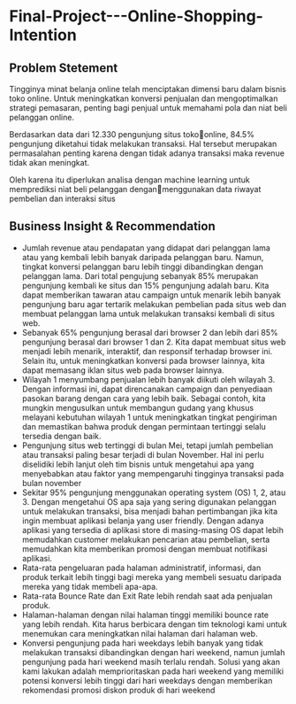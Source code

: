 # Final-Project---Online-Shopping-Intention

## Problem Stetement ##

Tingginya minat belanja online telah menciptakan dimensi baru dalam bisnis toko online. Untuk meningkatkan konversi penjualan dan mengoptimalkan strategi pemasaran, penting bagi penjual untuk memahami pola dan niat beli pelanggan online. 

Berdasarkan data dari 12.330 pengunjung situs tokoonline, 84.5% pengunjung diketahui tidak melakukan transaksi. 
Hal tersebut merupakan permasalahan penting karena dengan tidak adanya transaksi maka revenue tidak akan meningkat. 

Oleh karena itu diperlukan analisa dengan machine learning untuk memprediksi niat beli pelanggan denganmenggunakan data riwayat pembelian dan interaksi situs

## **Business Insight & Recommendation** 


- Jumlah revenue atau pendapatan yang didapat dari pelanggan lama atau yang kembali lebih banyak daripada pelanggan baru. Namun, tingkat konversi pelanggan baru lebih tinggi dibandingkan dengan pelanggan lama. Dari total pengujung sebanyak 85% merupakan pengunjung kembali ke situs dan 15% pengunjung adalah baru. Kita dapat memberikan tawaran atau campaign untuk menarik lebih banyak pengunjung baru agar tertarik melakukan pembelian pada situs web dan membuat pelanggan lama untuk melakukan transaksi kembali di situs web.
- Sebanyak 65% pengunjung berasal dari browser 2 dan lebih dari 85% pengunjung berasal dari browser 1 dan 2. Kita dapat membuat situs web menjadi lebih menarik, interaktif, dan responsif terhadap browser ini. Selain itu, untuk meningkatkan konversi pada browser lainnya, kita dapat memasang iklan situs web pada browser lainnya.
- Wilayah 1 menyumbang penjualan lebih banyak diikuti oleh wilayah 3. Dengan informasi ini, dapat direncanakan campaign dan penyediaan pasokan barang dengan cara yang lebih baik. Sebagai contoh, kita mungkin mengusulkan untuk membangun gudang yang khusus melayani kebutuhan wilayah 1 untuk meningkatkan tingkat pengiriman dan memastikan bahwa produk dengan permintaan tertinggi selalu tersedia dengan baik.
- Pengunjung situs web tertinggi di bulan Mei, tetapi jumlah pembelian atau transaksi paling besar terjadi di bulan November. Hal ini perlu diselidiki lebih lanjut oleh tim bisnis untuk mengetahui apa yang menyebabkan atau faktor yang mempengaruhi tingginya transaksi pada bulan november
- Sekitar 95% pengunjung menggunakan operating system (OS) 1, 2, atau 3. Dengan mengetahui OS apa saja yang sering digunakan pelanggan untuk melakukan transaksi, bisa menjadi bahan pertimbangan jika kita ingin membuat aplikasi belanja yang user friendly. Dengan adanya aplikasi yang tersedia di aplikasi store di masing-masing OS dapat lebih memudahkan customer melakukan pencarian atau pembelian, serta memudahkan kita memberikan promosi dengan membuat notifikasi aplikasi.
- Rata-rata pengeluaran pada halaman administratif, informasi, dan produk terkait lebih tinggi bagi mereka yang membeli sesuatu daripada mereka yang tidak membeli apa-apa.
- Rata-rata Bounce Rate dan Exit Rate lebih rendah saat ada penjualan produk.
- Halaman-halaman dengan nilai halaman tinggi memiliki bounce rate yang lebih rendah. Kita harus berbicara dengan tim teknologi kami untuk menemukan cara meningkatkan nilai halaman dari halaman web.
- Konversi pengunjung pada hari weekdays lebih banyak yang tidak melakukan transaksi dibandingkan dengan hari weekend, namun jumlah pengunjung pada hari weekend masih terlalu rendah. Solusi yang akan kami lakukan adalah memprioritaskan pada hari weekend yang memiliki potensi konversi lebih tinggi dari hari weekdays dengan memberikan rekomendasi promosi diskon produk di hari weekend
